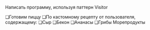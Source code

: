 

Написать программу, используя паттерн Visitor

❑Готовим пиццу
❑По кастомному рецепту от пользователя, содержащему:
❑Сыр
❑Бекон
❑Ананасы
❑Грибы
Морепродукты

